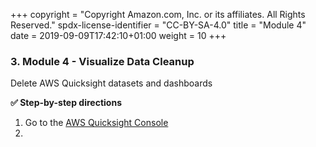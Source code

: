 +++
copyright = "Copyright Amazon.com, Inc. or its affiliates. All Rights Reserved."
spdx-license-identifier = "CC-BY-SA-4.0"
title = "Module 4"
date = 2019-09-09T17:42:10+01:00
weight = 10
+++

### 3. Module 4 - Visualize Data Cleanup
Delete AWS Quicksight datasets and dashboards

**:white_check_mark: Step-by-step directions**

1. Go to the [AWS Quicksight Console][quicksight-console]
1. 

[quicksight-console]: https://console.aws.amazon.com/quicksight/home

